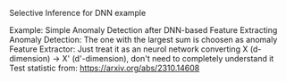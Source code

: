 Selective Inference for DNN example

Example: Simple Anomaly Detection after DNN-based Feature Extracting
Anomaly Detection: The one with the largest sum is choosen as anomaly
Feature Extractor: Just treat it as an neurol network converting X (d-dimension) -> X' (d'-dimension), don't need to completely understand it
Test statistic from: https://arxiv.org/abs/2310.14608
